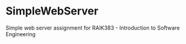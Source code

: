 SimpleWebServer
===============

Simple web server assignment for RAIK383 - Introduction to Software Engineering 
